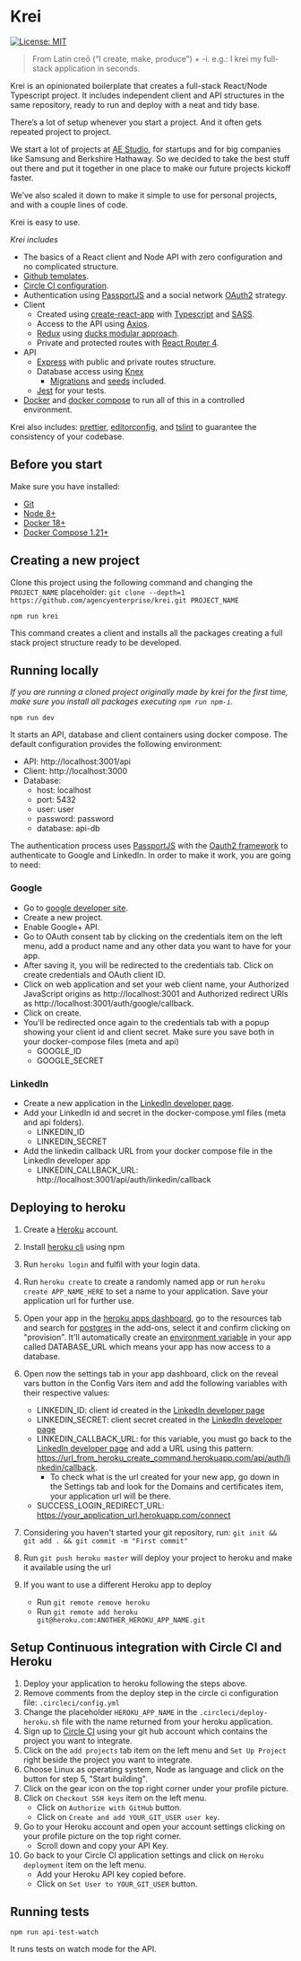 # Krei
[![License: MIT](https://img.shields.io/badge/License-MIT-yellow.svg)](https://opensource.org/licenses/MIT)

> From Latin creō (“I create, make, produce”) +‎ -i. e.g.: I krei my full-stack application in seconds.

Krei is an opinionated boilerplate that creates a full-stack React/Node Typescript project. It includes independent client and API structures in the same repository, ready to run and deploy with a neat and tidy base.

There’s a lot of setup whenever you start a project. And it often gets repeated project to project.

We start a lot of projects at [AE Studio](https://ae.studio/), for startups and for big companies like Samsung and Berkshire Hathaway. So we decided to take the best stuff out there and put it together in one place to make our future projects kickoff faster. 

We’ve also scaled it down to make it simple to use for personal projects, and with a couple lines of code.

Krei is easy to use. 

*Krei includes*

* The basics of a React client and Node API with zero configuration and no complicated structure.
* [Github templates](https://blog.github.com/2016-02-17-issue-and-pull-request-templates/).
* [Circle CI configuration](https://circleci.com/docs/2.0/configuration-reference/#section=configuration).
* Authentication using [PassportJS](http://www.passportjs.org/) and a social network [OAuth2](https://oauth.net/2/) strategy.
* Client
  * Created using [create-react-app](https://github.com/facebook/create-react-app) with [Typescript](https://www.typescriptlang.org/docs/home.html) and [SASS](https://sass-lang.com/).
  * Access to the API using [Axios](https://github.com/axios/axios).
  * [Redux](https://github.com/reduxjs/redux) using [ducks modular approach](https://github.com/erikras/ducks-modular-redux).
  * Private and protected routes with [React Router 4](https://reacttraining.com/react-router/core/guides/philosophy).
* API
  * [Express](https://expressjs.com/) with public and private routes structure.
  * Database access using [Knex](https://knexjs.org/)
      * [Migrations](https://knexjs.org/#Migrations-CLI) and [seeds](https://knexjs.org/#Seeds-CLI) included.
  * [Jest](https://jestjs.io/) for your tests.
* [Docker](https://docs.docker.com) and [docker compose](https://docs.docker.com/compose/) to run all of this in a controlled environment.

Krei also includes: [prettier](https://github.com/prettier/prettier), [editorconfig](https://editorconfig.org/), and [tslint](https://palantir.github.io/tslint/) to guarantee the consistency of your codebase.

## Before you start

Make sure you have installed:

- [Git](https://git-scm.com/book/en/v2/Getting-Started-Installing-Git)
- [Node 8+](https://nodejs.org/en/)
- [Docker 18+](https://docs.docker.com/install/)
- [Docker Compose 1.21+](https://docs.docker.com/compose/install/)

## Creating a new project

Clone this project using the following command and changing the `PROJECT_NAME` placeholder: `git clone --depth=1 https://github.com/agencyenterprise/krei.git PROJECT_NAME`

```shell
npm run krei
```

This command creates a client and installs all the packages creating a full stack project structure ready to be developed.

## Running locally

*If you are running a cloned project originally made by krei for the first time, make sure you install all packages executing `npm run npm-i`.*

```shell
npm run dev
```

It starts an API, database and client containers using docker compose. The default configuration provides the following environment:

- API: http://localhost:3001/api
- Client: http://localhost:3000
- Database:
  - host: localhost
  - port: 5432
  - user: user
  - password: password
  - database: api-db

The authentication process uses [PassportJS](http://www.passportjs.org/) with the [Oauth2 framework](https://oauth.net/2/) to authenticate to Google and LinkedIn. In order to make it work, you are going to need:

### Google

* Go to [google developer site](https://console.developers.google.com).
* Create a new project.
* Enable Google+ API.
* Go to OAuth consent tab by clicking on the credentials item on the left menu, add a product name and any other data you want to have for your app.
* After saving it, you will be redirected to the credentials tab. Click on create credentials and OAuth client ID.
* Click on web application and set your web client name, your Authorized JavaScript origins as http://localhost:3001 and Authorized redirect URIs as http://localhost:3001/auth/google/callback.
* Click on create.
* You'll be redirected once again to the credentials tab with a popup showing your client id and client secret. Make sure you save both in your docker-compose files (meta and api)
    * GOOGLE_ID
    * GOOGLE_SECRET

### LinkedIn

- Create a new application in the [LinkedIn developer page](https://www.linkedin.com/developer/apps).
- Add your LinkedIn id and secret in the docker-compose.yml files (meta and api folders).
  - LINKEDIN_ID
  - LINKEDIN_SECRET
- Add the linkedin callback URL from your docker compose file in the LinkedIn developer app
  - LINKEDIN_CALLBACK_URL: http://localhost:3001/api/auth/linkedin/callback

## Deploying to heroku

1. Create a [Heroku](https://www.heroku.com/) account.
2. Install [heroku cli](https://www.npmjs.com/package/heroku) using npm
3. Run `heroku login` and fulfil with your login data.
4. Run `heroku create` to create a randomly named app or run `heroku create APP_NAME_HERE` to set a name to your application. Save your application url for further use.
5. Open your app in the [heroku apps dashboard](https://dashboard.heroku.com/apps), go to the resources tab and search for [postgres](https://elements.heroku.com/addons/heroku-postgresql) in the add-ons, select it and confirm clicking on "provision". It'll automatically create an [environment variable](https://devcenter.heroku.com/articles/config-vars) in your app called DATABASE_URL which means your app has now access to a database.
6. Open now the settings tab in your app dashboard, click on the reveal vars button in the Config Vars item and add the following variables with their respective values:

   - LINKEDIN_ID: client id created in the [LinkedIn developer page](https://www.linkedin.com/developer/apps)
   - LINKEDIN_SECRET: client secret created in the [LinkedIn developer page](https://www.linkedin.com/developer/apps)
   - LINKEDIN_CALLBACK_URL: for this variable, you must go back to the [LinkedIn developer page](https://www.linkedin.com/developer/apps) and add a URL using this pattern: https://url_from_heroku_create_command.herokuapp.com/api/auth/linkedin/callback.
     - To check what is the url created for your new app, go down in the Settings tab and look for the Domains and certificates item, your application url will be there.
   - SUCCESS_LOGIN_REDIRECT_URL: https://your_application_url.herokuapp.com/connect

7. Considering you haven't started your git repository, run: `git init && git add . && git commit -m "First commit"`
8. Run `git push heroku master` will deploy your project to heroku and make it available using the url
9. If you want to use a different Heroku app to deploy
   - Run `git remote remove heroku`
   - Run `git remote add heroku git@heroku.com:ANOTHER_HEROKU_APP_NAME.git`

## Setup Continuous integration with Circle CI and Heroku

1. Deploy your application to heroku following the steps above.
2. Remove comments from the deploy step in the circle ci configuration file: `.circleci/config.yml`
3. Change the placeholder `HEROKU_APP_NAME` in the `.circleci/deploy-heroku.sh` file with the name returned from your heroku application.
4. Sign up to [Circle CI](https://circleci.com/) using your git hub account which contains the project you want to integrate.
5. Click on the `add projects` tab item on the left menu and `Set Up Project` right beside the project you want to integrate.
6. Choose Linux as operating system, Node as language and click on the button for step 5, "Start building".
7. Click on the gear icon on the top right corner under your profile picture.
8. Click on `Checkout SSH keys` item on the left menu.
    * Click on `Authorize with GitHub` button.
    * Click on `Create and add YOUR_GIT_USER user key`.
9.  Go to your Heroku account and open your account settings clicking on your profile picture on the top right corner.
    * Scroll down and copy your API Key.
10. Go back to your Circle CI application settings and click on `Heroku deployment` item on the left menu.
    * Add your Heroku API key copied before.
    * Click on `Set User to YOUR_GIT_USER` button.

## Running tests

```shell
npm run api-test-watch
```

It runs tests on watch mode for the API.
